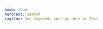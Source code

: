 ```yaml
---
home: true
heroText: Search
tagline: Use keywords such as Unit or Test
---
```


<center>
  <Search/>
</center>